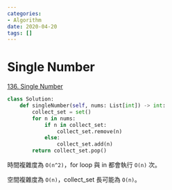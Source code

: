 ```yaml
---
categories:
- Algorithm
date: 2020-04-20
tags: []
---
```


# Single Number

[136. Single Number](https://leetcode.com/problems/single-number/)

```python
class Solution:
    def singleNumber(self, nums: List[int]) -> int:
        collect_set = set()
        for n in nums:
            if n in collect_set:
                collect_set.remove(n)
            else:
                collect_set.add(n)
        return collect_set.pop()
```

時間複雜度為 ```O(n^2)```，for loop 與 in 都會執行 ```O(n)``` 次。

空間複雜度為 ```O(n)```，collect_set 長可能為 ```O(n)```。
